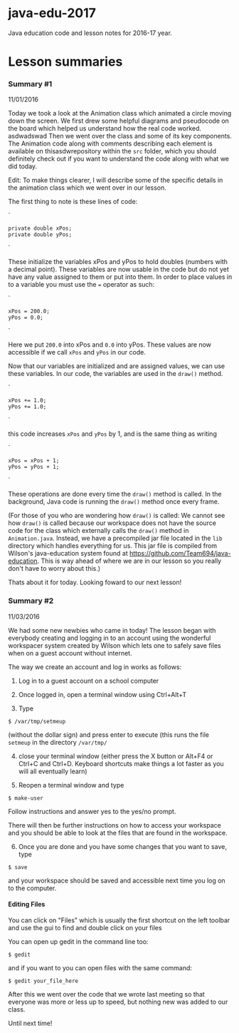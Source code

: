 # java-edu-2017

Java education code and lesson notes for 2016-17 year.

# Lesson summaries

### Summary #1
11/01/2016

Today we took a look at the Animation class which animated a circle moving down the screen.
We first drew some helpful diagrams and pseudocode on the board which helped us understand how the real code worked.
asdwadswad
Then we went over the class and some of its key components.
The Animation code along with comments describing each element is available on thisasdwrepository within the `src` folder, which you should definitely check out if you want to understand the code along with what we did today.

Edit: To make things clearer, I will describe some of the specific details in the animation class which we went over in our lesson.

The first thing to note is these lines of code:

`

    private double xPos;
    private double yPos;
`

These initialize the variables xPos and yPos to hold doubles (numbers with a decimal point). These variables are now usable in the code but do not yet have any value assigned to them or put into them. In order to place values in to a variable you must use the `=` operator as such:

`    
    
    xPos = 200.0;
    yPos = 0.0;
`

Here we put `200.0` into xPos and `0.0` into yPos. These values are now accessible if we call `xPos` and `yPos` in our code.

Now that our variables are initialized and are assigned values, we can use these variables. In our code, the variables are used in the `draw()` method.

`
    
    xPos += 1.0;
    yPos += 1.0;
`

this code increases `xPos` and `yPos` by 1, and is the same thing as writing

`
    
    xPos = xPos + 1;
    yPos = yPos + 1;
`

These operations are done every time the `draw()` method is called. In the background, Java code is running the `draw()` method once every frame. 

(For those of you who are wondering how `draw()` is called: We cannot see how `draw()` is called because our workspace does not have the source code for the class which externally calls the `draw()` method in `Animation.java`. Instead, we have a precompiled jar file located in the `lib` directory which handles everything for us. This jar file is compiled from Wilson's java-education system found at https://github.com/Team694/java-education. This is way ahead of where we are in our lesson so you really don't have to worry about this.)

Thats about it for today. Looking foward to our next lesson!

### Summary #2
11/03/2016

We had some new newbies who came in today!
The lesson began with everybody creating and logging in to an account using the wonderful workspacer system created by Wilson which lets one to safely save files when on a guest account without internet.

The way we create an account and log in works as follows:

1) Log in to a guest account on a school computer

2) Once logged in, open a terminal window using Ctrl+Alt+T

3) Type

 `$ /var/tmp/setmeup`
 
 (without the dollar sign) and press enter to execute (this runs the file `setmeup` in the directory `/var/tmp/`

4) close your terminal window (either press the X button or Alt+F4 or Ctrl+C and Ctrl+D. Keyboard shortcuts make things a lot faster as you will all eventually learn)

5) Reopen a terminal window and type 
 
 `$ make-user`
 
 Follow instructions and answer yes to the yes/no prompt.
 
 There will then be further instructions on how to access your workspace and you should be able to look at the files that are found in the workspace.

6) Once you are done and you have some changes that you want to save, type

 `$ save`
 
 and your workspace should be saved and accessible next time you log on to the computer.

#### Editing Files

You can click on "Files" which is usually the first shortcut on the left toolbar and use the gui to find and double click on your files

You can open up gedit in the command line too:

`$ gedit`

and if you want to you can open files with the same command:

`$ gedit your_file_here`


After this we went over the code that we wrote last meeting so that everyone was more or less up to speed, but nothing new was added to our class.

Until next time!
